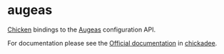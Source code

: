 # augeas

[Chicken](http://wiki.call-cc.org) bindings to the
[Augeas](http://augeas.net/index.html) configuration API.

For documentation please see the [Official documentation](http://api.call-cc.org/doc/augeas)
in [chickadee](http://api.call-cc.org/doc).
